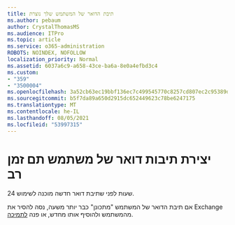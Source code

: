 ```yaml
---
title: תיבת הדואר של המשתמש שלך נוצרת
ms.author: pebaum
author: CrystalThomasMS
ms.audience: ITPro
ms.topic: article
ms.service: o365-administration
ROBOTS: NOINDEX, NOFOLLOW
localization_priority: Normal
ms.assetid: 6037a6c9-a658-43ce-ba6a-8e0a4efbd3c4
ms.custom:
- "359"
- "3500004"
ms.openlocfilehash: 3a52cb63ec19bbf136ec7c499545770c8257cd807ec2c95389d19df455232c4a
ms.sourcegitcommit: b5f7da89a650d2915dc652449623c78be6247175
ms.translationtype: MT
ms.contentlocale: he-IL
ms.lasthandoff: 08/05/2021
ms.locfileid: "53997315"
---
```

# <a name="user-mailbox-creation-is-taking-a-long-time"></a>יצירת תיבות דואר של משתמש תם זמן רב

24 שעות לפני שתיבת דואר חדשה מוכנה לשימוש.
  
אם תיבת הדואר של המשתמש "מתכונן" כבר יותר משעה, נסה להסיר את Exchange מהמשתמש ולהוסיף אותו מחדש, או פנה [לתמיכה](https://go.microsoft.com/fwlink/p/?linkid=518322).
